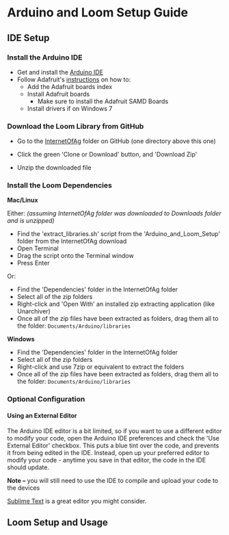# Arduino and Loom Setup Guide

## IDE Setup

### **Install the Arduino IDE** 

- Get and install the [Arduino IDE](https://www.arduino.cc/en/Main/Software)
- Follow Adafruit's [instructions](https://learn.adafruit.com/adafruit-feather-m0-basic-proto/overview) on how to:
  - Add the Adafruit boards index
  - Install Adafruit boards
    - Make sure to install the Adafruit SAMD Boards
  - Install drivers if on Windows 7

### **Download the Loom Library from GitHub**

- Go to the [InternetOfAg](https://github.com/OPEnSLab-OSU/InternetOfAg) folder on GitHub (one directory above this one)

- Click the green 'Clone or Download' button, and 'Download Zip'

- Unzip the downloaded file

### **Install the Loom Dependencies**

**Mac/Linux**

Either: *(assuming InternetOfAg folder was downloaded to Downloads folder and is unzipped)*

- Find the 'extract_libraries.sh' script from the 'Arduino_and_Loom_Setup' folder from the InternetOfAg download
- Open Terminal
- Drag the script onto the Terminal window
- Press Enter

Or:

- Find the 'Dependencies' folder in the InternetOfAg folder
- Select all of the zip folders
- Right-click and 'Open With' an installed zip extracting application (like Unarchiver)
- Once all of the zip files have been extracted as folders, drag them all to the folder: `Documents/Arduino/libraries ` 

**Windows**

- Find the 'Dependencies' folder in the InternetOfAg folder
- Select all of the zip folders
- Right-click and use 7zip or equivalent to extract the folders
- Once all of the zip files have been extracted as folders, drag them all to the folder: `Documents/Arduino/libraries ` 

### **Optional Configuration**

#### **Using an External Editor**

The Arduino IDE editor is a bit limited, so if you want to use a different editor to modify your code, open the Arduino IDE preferences and check the 'Use External Editor' checkbox. This puts a blue tint over the code, and prevents it from being edited in the IDE. Instead, open up your preferred editor to modify your code - anytime you save in that editor, the code in the IDE should update.

**Note –** you will still need to use the IDE to compile and upload your code to the devices 

[Sublime Text](https://www.sublimetext.com) is a great editor you might consider.

## Loom Setup and Usage

